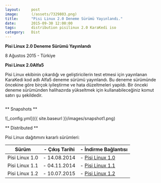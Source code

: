 ```yaml
---
layout:     post
image:      (/assets/7329803.png)
title:      "Pisi Linux 2.0 Deneme Sürümü Yayınlandı."
date:       2015-09-30 12:00:00
tags:       distribution pisilinux 2.0 KaraKedi iso
category:   Dist
---
```


**Pisi Linux 2.0 Deneme Sürümü Yayınlandı**

8 Ağustos 2015 - Türkiye




**Pisi Linux 2.0Alfa5**

Pisi Linux ekibinin çıkardığı ve geliştiricilerin test etmesi için yayınlanan KaraKedi kod adlı Alfa5 deneme sürümü yayınlandı. Bu deneme sürümünde öncekine göre birçok iyileştirme ve hata düzeltmeleri yapıldı. Bir önceki deneme sürümünden halihazırda yükseltmek için kullanabileceğiniz komut satırı şu şekildedir.

```sudo pisi up -dvsy
```


** Snapshots **

![_config.yml]({{ site.baseurl }}/images/snapshot1.png)

** Distributed **

Pisi Linux dağıtımını kararlı sürümleri:

| Sürüm             |- Çıkış Tarihi |- İndirme Bağlantısı  |
|-------------------|--------------|---------------------|
| Pisi Linux 1.0    |- 14.08.2014   |- [Pisi Linux 1.0](http://sourceforge.net/projects/pisilinux/files/1.0/)|
| Pisi Linux 1.1    |- 04.11.2014   |- [Pisi Linux 1.1](http://sourceforge.net/projects/pisilinux/files/1.1/)|
| Pisi Linux 1.2    |- 10.07.2015   |- [Pisi Linux 1.2](http://sourceforge.net/projects/pisilinux/files/1.2/)|

